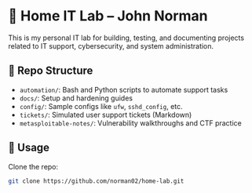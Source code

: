 # 🧪 Home IT Lab – John Norman

This is my personal IT lab for building, testing, and documenting projects related to IT support, cybersecurity, and system administration.

## 📁 Repo Structure

- `automation/`: Bash and Python scripts to automate support tasks
- `docs/`: Setup and hardening guides
- `config/`: Sample configs like `ufw`, `sshd_config`, etc.
- `tickets/`: Simulated user support tickets (Markdown)
- `metasploitable-notes/`: Vulnerability walkthroughs and CTF practice

## 🚀 Usage

Clone the repo:
```bash
git clone https://github.com/norman02/home-lab.git

